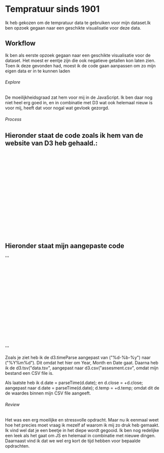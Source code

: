 
# Tempratuur sinds 1901

Ik heb gekozen om de tempratuur data te gebruiken voor mijn dataset.Ik ben opzoek gegaan naar een geschikte visualisatie voor deze data.

## Workflow

Ik ben als eerste opzoek gegaan naar een geschikte visualisatie voor de dataset. Het moest er eentje zijn die ook negatieve getallen kon laten zien. Toen ik deze gevonden had, moest ik de code gaan aanpassen om zo mijn eigen data er in te kunnen laden

###### Explore

De moeilijkheidsgraad zat hem voor mij in de JavaScript. Ik ben daar nog niet heel erg goed in, en in combinatie met D3 wat ook helemaal nieuw is voor mij, heeft dat voor nogal wat gevloek gezorgd. 

###### Process

## Hieronder staat de code zoals ik hem van de website van D3 heb gehaald.:


<!DOCTYPE html>
<svg width="960" height="500"></svg>
<script src="https://d3js.org/d3.v4.min.js"></script>
<script>

var svg = d3.select("svg"),
    margin = {top: 20, right: 20, bottom: 30, left: 50},
    width = +svg.attr("width") - margin.left - margin.right,
    height = +svg.attr("height") - margin.top - margin.bottom,
    g = svg.append("g").attr("transform", "translate(" + margin.left + "," + margin.top + ")");

var parseTime = d3.timeParse("%d-%b-%y");

var x = d3.scaleTime()
    .rangeRound([0, width]);

var y = d3.scaleLinear()
    .rangeRound([height, 0]);

var line = d3.line()
    .x(function(d) { return x(d.date); })
    .y(function(d) { return y(d.close); });

d3.tsv("data.tsv", function(d) {
  d.date = parseTime(d.date);
  d.close = +d.close;
  return d;
}, function(error, data) {
  if (error) throw error;

  x.domain(d3.extent(data, function(d) { return d.date; }));
  y.domain(d3.extent(data, function(d) { return d.close; }));

  g.append("g")
      .attr("transform", "translate(0," + height + ")")
      .call(d3.axisBottom(x))
    .select(".domain")
      .remove();

  g.append("g")
      .call(d3.axisLeft(y))
    .append("text")
      .attr("fill", "#000")
      .attr("transform", "rotate(-90)")
      .attr("y", 6)
      .attr("dy", "0.71em")
      .attr("text-anchor", "end")
      .text("Price ($)");

  g.append("path")
      .datum(data)
      .attr("fill", "none")
      .attr("stroke", "steelblue")
      .attr("stroke-linejoin", "round")
      .attr("stroke-linecap", "round")
      .attr("stroke-width", 1.5)
      .attr("d", line);
});

</script>

## Hieronder staat mijn aangepaste code

'''<!DOCTYPE html>
<svg width="960" height="500"></svg>
<script src="https://d3js.org/d3.v4.min.js"></script>
<script>

var svg = d3.select("svg"),
    margin = {top: 20, right: 20, bottom: 30, left: 50},
    width = +svg.attr("width") - margin.left - margin.right,
    height = +svg.attr("height") - margin.top - margin.bottom,
    g = svg.append("g").attr("transform", "translate(" + margin.left + "," + margin.top + ")");

//Hier specificeer om wat voor soort data het gaat.
var parseTime = d3.timeParse("%Y%m%d");

var x = d3.scaleTime()
    .rangeRound([0, width]);

var y = d3.scaleLinear()
    .rangeRound([height, 0]);

var line = d3.line()
    .x(function(d) { return x(d.date); })
    .y(function(d) { return y(d.temp); });

//hier roep je je CSV file aan waar je data in verwerkt is.
//hieronder roep je ook je 2 categorien uit je CSV bestand aan
d3.csv("assesment.csv", function(d) {
  d.date = parseTime(d.date);
  d.temp = +d.temp;
  return d;
}, function(error, data) {
  if (error) throw error;

  x.domain(d3.extent(data, function(d) { return d.date; }));
  y.domain(d3.extent(data, function(d) { return d.temp; }));

  g.append("g")
      .attr("transform", "translate(0," + height + ")")
      .call(d3.axisBottom(x))
    .select(".domain")
      .remove();

  g.append("g")
      .call(d3.axisLeft(y))
    .append("text")
      .attr("fill", "#000")
      .attr("transform", "rotate(-90)")
      .attr("y", 6)
      .attr("dy", "0.71em")
      .attr("text-anchor", "end")
      .text("Temprature");

  g.append("path")
      .datum(data)
      .attr("fill", "none")
      .attr("stroke", "steelblue")
      .attr("stroke-linejoin", "round")
      .attr("stroke-linecap", "round")
      .attr("stroke-width", 1.5)
      .attr("d", line);
});

</script>'''

Zoals je ziet heb ik de d3.timeParse aangepast van ("%d-%b-%y") naar ("%Y%m%d"). Dit omdat het hier om Year, Month en Date gaat. Daarna heb ik de d3.tsv("data.tsv", aangepast naar d3.csv("assesment.csv", omdat mijn bestand een CSV file is.

Als laatste heb ik d.date = parseTime(d.date); en d.close = +d.close; aangepast naar d.date = parseTime(d.date); d.temp = +d.temp; omdat dit de de waardes binnen mijn CSV file aangeeft.

###### Review

Het was een erg moeilijke en stressvolle opdracht. Maar nu ik eenmaal weet hoe het precies moet vraag ik mezelf af waarom ik mij zo druk heb gemaakt. Ik vind wel dat je een beetje in het diepe wordt gegooid. Ik ben nog redelijke een leek als het gaat om JS en helemaal in combinatie met nieuwe dingen. Daarnaast vind ik dat we wel erg kort de tijd hebben voor bepaalde opdrachten.

[Line chart]: ['https://bl.ocks.org/mbostock/3883245']

[Hulp]: https://github.com/d3/d3-time-format/blob/master/README.md#timeParse

[hulp]: https://developer.mozilla.org/en-US/docs/Web/JavaScript/Guide/Functions#Calling_functions

[Data]: https://github.com/cmda-fe3/course-17-18/blob/master/assessment-1/temperature.csv

